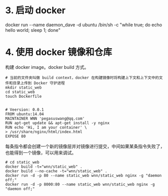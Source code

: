 # 3. 启动 docker


docker run --name daemon_dave -d ubuntu /bin/sh -c "while true; do echo hello world; sleep 1; done"


# 4. 使用 docker 镜像和仓库


构建 docker image。docker build 方式。

    # 当前的文件夹叫做 build context，docker 在构建镜像时将构建上下文和上下文中的文件和目录上传到 Docker 守护进程
    mkdir static_web
    cd static_web
    touch Dockerfile


    # Veersion: 0.0.1 
    FROM ubuntu:14.04
    MAINTAINER WNN 'pegasuswang@qq.com'
    RUN apt-get update && apt-get install -y nginx 
    RUN echo 'Hi, I am your container' \
    > /usr/share/nginx/html/index.html
    EXPOSE 80

每条指令都会创建一个新的镜像层并对镜像进行提交，中间如果某条指令失败了，也能得到一个镜像，可以用来调试。

    # cd static_web
    docker build -t="wnn/static_web" .
    docker build --no-cache -t="wnn/static_web" .
    docker run -d -p 80 --name static_web wnn/static_web nginx -g "daemon off;"
    docker run -d -p 8000:80 --name static_web wnn/static_web nginx -g "daemon off;"
